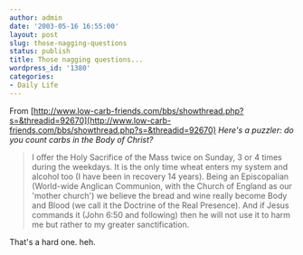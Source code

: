 ```yaml
---
author: admin
date: '2003-05-16 16:55:00'
layout: post
slug: those-nagging-questions
status: publish
title: Those nagging questions...
wordpress_id: '1380'
categories:
- Daily Life
---
```


From
[http://www.low-carb-friends.com/bbs/showthread.php?s=&threadid=92670](http://www.low-carb-friends.com/bbs/showthread.php?s=&threadid=92670)
*Here's a puzzler: do you count carbs in the Body of Christ?*

> I offer the Holy Sacrifice of the Mass twice on Sunday, 3 or 4 times
> during the weekdays. It is the only time wheat enters my system and
> alcohol too (I have been in recovery 14 years). Being an Episcopalian
> (World-wide Anglican Communion, with the Church of England as our
> 'mother church') we believe the bread and wine really become Body and
> Blood (we call it the Doctrine of the Real Presence). And if Jesus
> commands it (John 6:50 and following) then he will not use it to harm
> me but rather to my greater sanctification.

That's a hard one. heh.
